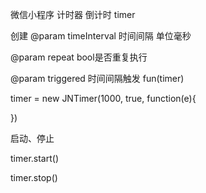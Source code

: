 微信小程序 计时器 倒计时 timer

创建
@param timeInterval 时间间隔 单位毫秒

@param repeat  bool是否重复执行 

@param triggered 时间间隔触发  fun(timer)

timer = new JNTimer(1000, true, function(e){

})
 
启动、停止

timer.start()

timer.stop()
